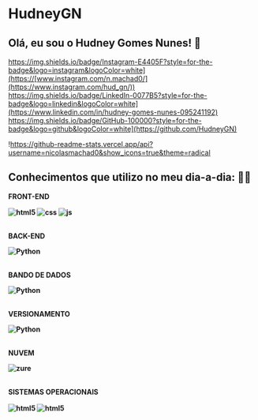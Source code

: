 # HudneyGN
<h2>Olá, eu sou o Hudney Gomes Nunes! 👋</h2> 

https://img.shields.io/badge/Instagram-E4405F?style=for-the-badge&logo=instagram&logoColor=white](https://[www.instagram.com/n.machad0/](https://www.instagram.com/hud_gn/))
https://img.shields.io/badge/LinkedIn-0077B5?style=for-the-badge&logo=linkedin&logoColor=white](https://www.linkedin.com/in/hudney-gomes-nunes-095241192)
https://img.shields.io/badge/GitHub-100000?style=for-the-badge&logo=github&logoColor=white](https://github.com/HudneyGN)

!https://github-readme-stats.vercel.app/api?username=nicolasmachad0&show_icons=true&theme=radical

 <h2>Conhecimentos que utilizo no meu dia-a-dia: 👨‍💻</h2>

<div style="display: inline_block">

  <B>FRONT-END<b/>
  
  <img align="center" alt="html5" src="https://img.shields.io/badge/HTML5-E34F26?style=for-the-badge&logo=html5&logoColor=white" /> 
  <img align="center" alt="css" src="https://img.shields.io/badge/CSS3-1572B6?style=for-the-badge&logo=css3&logoColor=white" /> 
  <img align="center" alt="js" src="https://img.shields.io/badge/JavaScript-F7DF1E?style=for-the-badge&logo=javascript&logoColor=black" /> 
  
  <br/><B>BACK-END<b/>
  
  <img align="center" alt="Python" src="https://img.shields.io/badge/Python-14354C?style=for-the-badge&logo=python&logoColor=white" />

  <br/><B>BANDO DE DADOS<b/>
  
  <img align="center" alt="Python" src="https://img.shields.io/badge/MySQL-00000F?style=for-the-badge&logo=mysql&logoColor=white" />
  
  <br/><B>VERSIONAMENTO<b/>

  <img align="center" alt="Python" src="https://img.shields.io/badge/GitHub-100000?style=for-the-badge&logo=github&logoColor=white" />

  <br/><B>NUVEM<b/>

  <img align="center" alt="zure" src="https://img.shields.io/badge/Microsoft_Azure-0089D6?style=for-the-badge&logo=microsoft-azure&logoColor=white" />

  <br/><B>SISTEMAS OPERACIONAIS<b/>
  
  <img align="center" alt="html5" src="https://img.shields.io/badge/Windows-0078D6?style=for-the-badge&logo=windows&logoColor=white" /> 
  <img align="center" alt="html5" src="https://img.shields.io/badge/Windows_XP-003399?style=for-the-badge&logo=windows-xp&logoColor=white" />

</div><br/>

